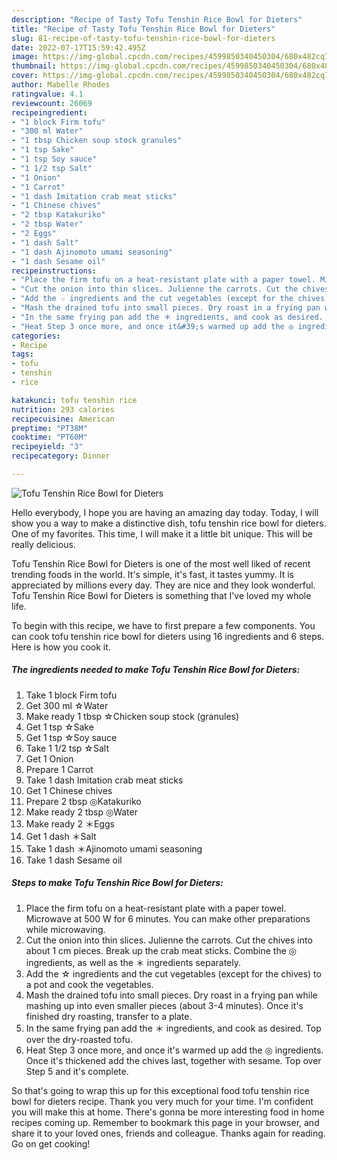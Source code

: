 ```yaml
---
description: "Recipe of Tasty Tofu Tenshin Rice Bowl for Dieters"
title: "Recipe of Tasty Tofu Tenshin Rice Bowl for Dieters"
slug: 81-recipe-of-tasty-tofu-tenshin-rice-bowl-for-dieters
date: 2022-07-17T15:59:42.495Z
image: https://img-global.cpcdn.com/recipes/4599850340450304/680x482cq70/tofu-tenshin-rice-bowl-for-dieters-recipe-main-photo.jpg
thumbnail: https://img-global.cpcdn.com/recipes/4599850340450304/680x482cq70/tofu-tenshin-rice-bowl-for-dieters-recipe-main-photo.jpg
cover: https://img-global.cpcdn.com/recipes/4599850340450304/680x482cq70/tofu-tenshin-rice-bowl-for-dieters-recipe-main-photo.jpg
author: Mabelle Rhodes
ratingvalue: 4.1
reviewcount: 26069
recipeingredient:
- "1 block Firm tofu"
- "300 ml Water"
- "1 tbsp Chicken soup stock granules"
- "1 tsp Sake"
- "1 tsp Soy sauce"
- "1 1/2 tsp Salt"
- "1 Onion"
- "1 Carrot"
- "1 dash Imitation crab meat sticks"
- "1 Chinese chives"
- "2 tbsp Katakuriko"
- "2 tbsp Water"
- "2 Eggs"
- "1 dash Salt"
- "1 dash Ajinomoto umami seasoning"
- "1 dash Sesame oil"
recipeinstructions:
- "Place the firm tofu on a heat-resistant plate with a paper towel. Microwave at 500 W for 6 minutes. You can make other preparations while microwaving."
- "Cut the onion into thin slices. Julienne the carrots. Cut the chives into about 1 cm pieces. Break up the crab meat sticks. Combine the ◎ ingredients, as well as the ＊ ingredients separately."
- "Add the ☆ ingredients and the cut vegetables (except for the chives) to a pot and cook the vegetables."
- "Mash the drained tofu into small pieces. Dry roast in a frying pan while mashing up into even smaller pieces (about 3-4 minutes). Once it&#39;s finished dry roasting, transfer to a plate."
- "In the same frying pan add the ＊ ingredients, and cook as desired. Top over the dry-roasted tofu."
- "Heat Step 3 once more, and once it&#39;s warmed up add the ◎ ingredients. Once it&#39;s thickened add the chives last, together with sesame. Top over Step 5 and it&#39;s complete."
categories:
- Recipe
tags:
- tofu
- tenshin
- rice

katakunci: tofu tenshin rice 
nutrition: 293 calories
recipecuisine: American
preptime: "PT38M"
cooktime: "PT60M"
recipeyield: "3"
recipecategory: Dinner

---
```



![Tofu Tenshin Rice Bowl for Dieters](https://img-global.cpcdn.com/recipes/4599850340450304/680x482cq70/tofu-tenshin-rice-bowl-for-dieters-recipe-main-photo.jpg)

Hello everybody, I hope you are having an amazing day today. Today, I will show you a way to make a distinctive dish, tofu tenshin rice bowl for dieters. One of my favorites. This time, I will make it a little bit unique. This will be really delicious.



Tofu Tenshin Rice Bowl for Dieters is one of the most well liked of recent trending foods in the world. It's simple, it's fast, it tastes yummy. It is appreciated by millions every day. They are nice and they look wonderful. Tofu Tenshin Rice Bowl for Dieters is something that I've loved my whole life.


To begin with this recipe, we have to first prepare a few components. You can cook tofu tenshin rice bowl for dieters using 16 ingredients and 6 steps. Here is how you cook it.

<!--inarticleads1-->

##### The ingredients needed to make Tofu Tenshin Rice Bowl for Dieters:

1. Take 1 block Firm tofu
1. Get 300 ml ☆Water
1. Make ready 1 tbsp ☆Chicken soup stock (granules)
1. Get 1 tsp ☆Sake
1. Get 1 tsp ☆Soy sauce
1. Take 1 1/2 tsp ☆Salt
1. Get 1 Onion
1. Prepare 1 Carrot
1. Take 1 dash Imitation crab meat sticks
1. Get 1 Chinese chives
1. Prepare 2 tbsp ◎Katakuriko
1. Make ready 2 tbsp ◎Water
1. Make ready 2 ＊Eggs
1. Get 1 dash ＊Salt
1. Take 1 dash ＊Ajinomoto umami seasoning
1. Take 1 dash Sesame oil




<!--inarticleads2-->

##### Steps to make Tofu Tenshin Rice Bowl for Dieters:

1. Place the firm tofu on a heat-resistant plate with a paper towel. Microwave at 500 W for 6 minutes. You can make other preparations while microwaving.
1. Cut the onion into thin slices. Julienne the carrots. Cut the chives into about 1 cm pieces. Break up the crab meat sticks. Combine the ◎ ingredients, as well as the ＊ ingredients separately.
1. Add the ☆ ingredients and the cut vegetables (except for the chives) to a pot and cook the vegetables.
1. Mash the drained tofu into small pieces. Dry roast in a frying pan while mashing up into even smaller pieces (about 3-4 minutes). Once it&#39;s finished dry roasting, transfer to a plate.
1. In the same frying pan add the ＊ ingredients, and cook as desired. Top over the dry-roasted tofu.
1. Heat Step 3 once more, and once it&#39;s warmed up add the ◎ ingredients. Once it&#39;s thickened add the chives last, together with sesame. Top over Step 5 and it&#39;s complete.




So that's going to wrap this up for this exceptional food tofu tenshin rice bowl for dieters recipe. Thank you very much for your time. I'm confident you will make this at home. There's gonna be more interesting food in home recipes coming up. Remember to bookmark this page in your browser, and share it to your loved ones, friends and colleague. Thanks again for reading. Go on get cooking!
